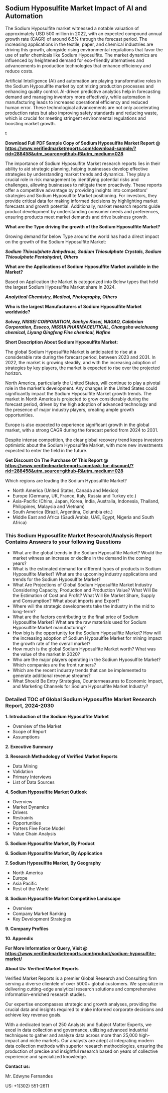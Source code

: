 <h2>Sodium Hyposulfite Market Impact of AI and Automation</h2><p>The Sodium Hyposulfite market witnessed a notable valuation of approximately USD 500 million in 2022, with an expected compound annual growth rate (CAGR) of around 6.5% through the forecast period. The increasing applications in the textile, paper, and chemical industries are driving this growth, alongside rising environmental regulations that favor the use of safer chemicals like Sodium Hyposulfite. The market dynamics are influenced by heightened demand for eco-friendly alternatives and advancements in production technologies that enhance efficiency and reduce costs.</p><p>Artificial Intelligence (AI) and automation are playing transformative roles in the Sodium Hyposulfite market by optimizing production processes and enhancing quality control. AI-driven predictive analytics help in forecasting demand and managing inventory more effectively, while automation in manufacturing leads to increased operational efficiency and reduced human error. These technological advancements are not only accelerating production rates but also improving safety standards and reducing waste, which is crucial for meeting stringent environmental regulations and boosting market growth.</p>t</p><p id="" class=""><strong>Download Full PDF Sample Copy of Sodium Hyposulfite Market Report @ <a href="https://www.verifiedmarketreports.com/download-sample/?rid=288458&utm_source=github-R&utm_medium=028" target="_blank">https://www.verifiedmarketreports.com/download-sample/?rid=288458&utm_source=github-R&utm_medium=028</a></strong></p><p>The importance of&nbsp;Sodium Hyposulfite Market research reports lies in their ability to aid strategic planning, helping businesses develop effective strategies by understanding market trends and dynamics. They play a crucial role in risk management by identifying potential risks and challenges, allowing businesses to mitigate them proactively. These reports offer a competitive advantage by providing insights into competitors' strategies and Sodium Hyposulfite Market positioning. For investors, they provide critical data for making informed decisions by highlighting market forecasts and growth potential. Additionally, market research reports guide product development by understanding consumer needs and preferences, ensuring products meet market demands and drive business growth.</p><p><strong>What are the&nbsp;Type driving the growth of the Sodium Hyposulfite Market?</strong></p><p id="" class="">Growing demand for below Type around the world has had a direct impact on the growth of the Sodium Hyposulfite Market:</p><em><strong>Sodium Thiosulphate Anhydrous, Sodium Thiosulphate Crystals, Sodium Thiosulphate Pentahydrat, Others</strong></em></p><strong>What are the&nbsp;Applications&nbsp;of Sodium Hyposulfite Market available in the Market?</strong></p><p id="" class="">Based on Application the Market is categorized into Below types that held the largest Sodium Hyposulfite Market share In 2024.</p><em><strong>Analytical Chemistry, Medical, Photography, Others</strong></em></p><strong>Who is the largest Manufacturers of Sodium Hyposulfite Market worldwide?</strong></p><p><em><strong>Solvay, NISSEI CORPORATION, Sankyo Kasei, NAGAO, Calabrian Corporation, Esseco, NISSUI PHARMACEUTICAL, Changsha weichuang chemical, Liyang Qingfeng Fine chemical, Nafine</strong></em></p><p id="" class=""><strong>Short Description About Sodium Hyposulfite Market:</strong></p><p>The global Sodium Hyposulfite Market is anticipated to rise at a considerable rate during the forecast period, between 2023 and 2031. In 2022, the market is growing steadily, and with the increasing adoption of strategies by key players, the market is expected to rise over the projected horizon.</p><p>North America, particularly the United States, will continue to play a pivotal role in the market's development. Any changes in the United States could significantly impact the Sodium Hyposulfite Market growth trends. The market in North America is projected to grow considerably during the forecast period, driven by the high adoption of advanced technology and the presence of major industry players, creating ample growth opportunities.</p><p>Europe is also expected to experience significant growth in the global market, with a strong CAGR during the forecast period from 2024 to 2031.</p><p>Despite intense competition, the clear global recovery trend keeps investors optimistic about the Sodium Hyposulfite Market, with more new investments expected to enter the field in the future.</p><p id="" class=""><strong>Get Discount On The Purchase Of This Report @ <a href="https://www.verifiedmarketreports.com/ask-for-discount/?rid=288458&utm_source=github-R&utm_medium=028" target="_blank">https://www.verifiedmarketreports.com/ask-for-discount/?rid=288458&utm_source=github-R&utm_medium=028</a></strong></p>Which regions are leading the Sodium Hyposulfite Market?</p><ul><li>North America (United States, Canada and Mexico)</li><li>Europe (Germany, UK, France, Italy, Russia and Turkey etc.)</li><li>Asia-Pacific (China, Japan, Korea, India, Australia, Indonesia, Thailand, Philippines, Malaysia and Vietnam)</li><li>South America (Brazil, Argentina, Columbia etc.)</li><li>Middle East and Africa (Saudi Arabia, UAE, Egypt, Nigeria and South Africa)</li></ul><h3 id="" class="">This Sodium Hyposulfite Market Research/Analysis Report Contains Answers to your following Questions</h3><ul><li>What are the global trends in the Sodium Hyposulfite Market? Would the market witness an increase or decline in the demand in the coming years?</li><li>What is the estimated demand for different types of products in Sodium Hyposulfite Market? What are the upcoming industry applications and trends for the Sodium Hyposulfite Market?</li><li>What Are Projections of Global Sodium Hyposulfite Market Industry Considering Capacity, Production and Production Value? What Will Be the Estimation of Cost and Profit? What Will Be Market Share, Supply and Consumption? What about imports and Export?</li><li>Where will the strategic developments take the industry in the mid to long-term?</li><li>What are the factors contributing to the final price of Sodium Hyposulfite Market? What are the raw materials used for Sodium Hyposulfite Market manufacturing?</li><li>How big is the opportunity for the Sodium Hyposulfite Market? How will the increasing adoption of Sodium Hyposulfite Market for mining impact the growth rate of the overall market?</li><li>How much is the global Sodium Hyposulfite Market worth? What was the value of the market In 2020?</li><li>Who are the major players operating in the Sodium Hyposulfite Market? Which companies are the front runners?</li><li>Which are the recent industry trends that can be implemented to generate additional revenue streams?</li><li>What Should Be Entry Strategies, Countermeasures to Economic Impact, and Marketing Channels for Sodium Hyposulfite Market Industry?</li></ul><h3 id="" class="">Detailed TOC of Global Sodium Hyposulfite Market Research Report, 2024-2030</h3><p id="" class=""><strong>1. Introduction of the Sodium Hyposulfite Market</strong></p><ul><li>Overview of the Market</li><li>Scope of Report</li><li>Assumptions</li></ul><p id="" class=""><strong>2. Executive Summary</strong></p><p id="" class=""><strong>3. Research Methodology of Verified Market Reports</strong></p><ul><li>Data Mining</li><li>Validation</li><li>Primary Interviews</li><li>List of Data Sources</li></ul><p id="" class=""><strong>4. Sodium Hyposulfite Market Outlook</strong></p><ul><li>Overview</li><li>Market Dynamics</li><li>Drivers</li><li>Restraints</li><li>Opportunities</li><li>Porters Five Force Model</li><li>Value Chain Analysis</li></ul><p id="" class=""><strong>5. Sodium Hyposulfite Market, By Product</strong></p><p id="" class=""><strong>6. Sodium Hyposulfite Market, By Application</strong></p><p id="" class=""><strong>7. Sodium Hyposulfite Market, By Geography</strong></p><ul><li>North America</li><li>Europe</li><li>Asia Pacific</li><li>Rest of the World</li></ul><p id="" class=""><strong>8. Sodium Hyposulfite Market Competitive Landscape</strong></p><ul><li>Overview</li><li>Company Market Ranking</li><li>Key Development Strategies</li></ul><p id="" class=""><strong>9. Company Profiles</strong></p><p id="" class=""><strong>10. Appendix</strong></p><p id="" class=""><strong>For More Information or Query, Visit @ <a href="https://www.verifiedmarketreports.com/product/sodium-hyposulfite-market/" target="_blank">https://www.verifiedmarketreports.com/product/sodium-hyposulfite-market/</a></strong></p><p id="" class=""><strong>About Us: Verified Market Reports</strong></p><p id="" class="">Verified Market Reports is a premier Global Research and Consulting firm serving a diverse clientele of over 5000+ global customers. We specialize in delivering cutting-edge analytical research solutions and comprehensive information-enriched research studies.</p><p id="" class="">Our expertise encompasses strategic and growth analyses, providing the crucial data and insights required to make informed corporate decisions and achieve key revenue goals.</p><p id="" class="">With a dedicated team of 250 Analysts and Subject Matter Experts, we excel in data collection and governance, utilizing advanced industrial techniques to gather and analyze data across more than 25,000 high-impact and niche markets. Our analysts are adept at integrating modern data collection methods with superior research methodologies, ensuring the production of precise and insightful research based on years of collective experience and specialized knowledge.</p><p id="" class=""><strong>Contact us:</strong></p><p id="" class="">Mr. Edwyne Fernandes</p><p id="" class="">US: +1(302) 551-2611</p>